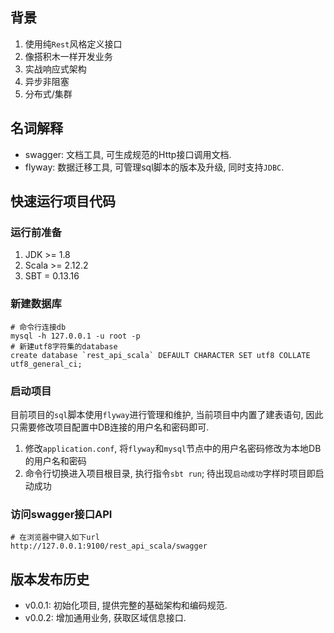 ## 背景

1. 使用纯`Rest`风格定义接口
2. 像搭积木一样开发业务
3. 实战响应式架构
4. 异步非阻塞
5. 分布式/集群

## 名词解释

* swagger: 文档工具,  可生成规范的Http接口调用文档.
* flyway: 数据迁移工具, 可管理sql脚本的版本及升级, 同时支持`JDBC`.

## 快速运行项目代码

### 运行前准备

1. JDK >= 1.8
2. Scala >= 2.12.2
3. SBT = 0.13.16

### 新建数据库

```
# 命令行连接db
mysql -h 127.0.0.1 -u root -p
# 新建utf8字符集的database
create database `rest_api_scala` DEFAULT CHARACTER SET utf8 COLLATE utf8_general_ci;
```

### 启动项目

目前项目的`sql`脚本使用`flyway`进行管理和维护, 当前项目中内置了建表语句, 因此只需要修改项目配置中DB连接的用户名和密码即可.

1. 修改`application.conf`, 将`flyway`和`mysql`节点中的用户名密码修改为本地DB的用户名和密码
2. 命令行切换进入项目根目录, 执行指令`sbt run`; 待出现`启动成功`字样时项目即启动成功

### 访问swagger接口API

```
# 在浏览器中键入如下url
http://127.0.0.1:9100/rest_api_scala/swagger
```

## 版本发布历史

* v0.0.1: 初始化项目, 提供完整的基础架构和编码规范.
* v0.0.2: 增加通用业务, 获取区域信息接口.